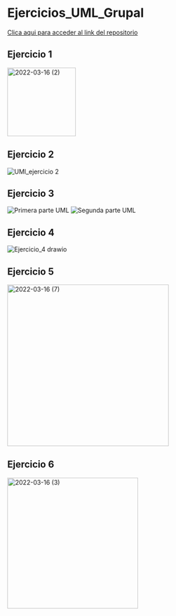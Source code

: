 # Ejercicios_UML_Grupal

[Clica aqui para acceder al link del repositorio](https://github.com/rnoguer22/Ejercicios_UML_Grupal.git)

## Ejercicio 1
<img width="156" alt="2022-03-16 (2)" src="https://user-images.githubusercontent.com/91720991/158668189-b1bbf128-79e8-4130-8cf9-4f4a91533541.png">

## Ejercicio 2
![UMl_ejercicio 2](https://user-images.githubusercontent.com/91721888/158664159-6f32b83c-66c5-47a0-a936-4f8a93a71948.png)

## Ejercicio 3
![Primera parte UML](https://user-images.githubusercontent.com/91722847/158677906-81ef032e-6123-4789-8644-bae6ecae702f.png)
![Segunda parte UML](https://user-images.githubusercontent.com/91722847/158677916-fc78ef5c-556b-4bef-81ef-f34f6f92872d.png)


## Ejercicio 4
![Ejercicio_4 drawio](https://user-images.githubusercontent.com/91721762/158644444-8216d702-ecbf-489a-8acf-ad26c6d927cf.png)

## Ejercicio 5
<img width="368" alt="2022-03-16 (7)" src="https://user-images.githubusercontent.com/91720991/158669763-7392418a-af62-4579-a590-a5f43a3bac5d.png">

## Ejercicio 6
<img width="298" alt="2022-03-16 (3)" src="https://user-images.githubusercontent.com/91720991/158668211-24934bd8-3881-4851-be84-a2151f55954c.png">
